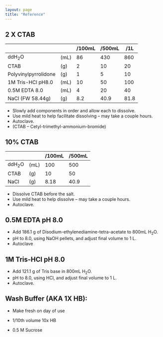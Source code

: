 ```yaml
---
layout: page
title: "Reference"
---
```


## 2 X CTAB

|                      |      | /100mL | /500mL | /1L  |
|----------------------|------|--------|--------|------|
| ddH<sub>2</sub>O              | (mL) | 86     | 430    | 860  |
| CTAB                 | (g)  | 2      | 10     | 20   |
| Polyvinylpyrrolidone | (g)  | 1      | 5      | 10   |
| 1M Tris-HCl pH8.0    | (mL) | 10     | 50     | 100  |
| 0.5M EDTA 8.0        | (mL) | 4      | 20     | 40   |
| NaCl (FW 58.44g)     | (g)  | 8.2    | 40.9   | 81.8 |

- Slowly add components in order and allow each to dissolve.
- Use mild heat to help facilitate dissolving – may take a couple hours.
- Autoclave.
- (CTAB – Cetyl-trimethyl-ammonium-bromide)

## 10% CTAB

|       |      | /100mL | /500mL |
|-------|------|--------|--------|
| ddH<sub>2</sub>O | (mL) | 100    | 500    |
| CTAB  | (g)  | 10     | 50     |
| NaCl  | (g)  | 8.18   | 40.9   |

- Dissolve CTAB before the salt.
- Use mild heat to help dissolve – may take a couple hours.
- Autoclave.

## 0.5M EDTA pH 8.0
- Add 186.1 g of Disodium-ethylenediamine-tetra-acetate to 800mL H<sub>2</sub>O.
- pH to 8.0, using NaOH pellets, and adjust final volume to 1 L.
- Autoclave

## 1M Tris-HCl pH 8.0
- Add 121.1 g of Tris base in 800mL H<sub>2</sub>O.
- pH to 8.0, using HCl, and adjust final volume to 1 L.
- Autoclave.

## Wash Buffer (AKA 1X HB):
- Make fresh on day of use

- 1/10th volume 10x HB
- 0.5 M Sucrose

